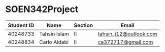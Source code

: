 # SOEN342Project
| Student ID | Name | Section | Email | 
|------------|------|---------|-------|
| 40248733 | Tahsin Islam | II | tahsin_i12@outlook.com |
| 40248834 | Carlo Aldabi | II | ca372717@gmail.com |
